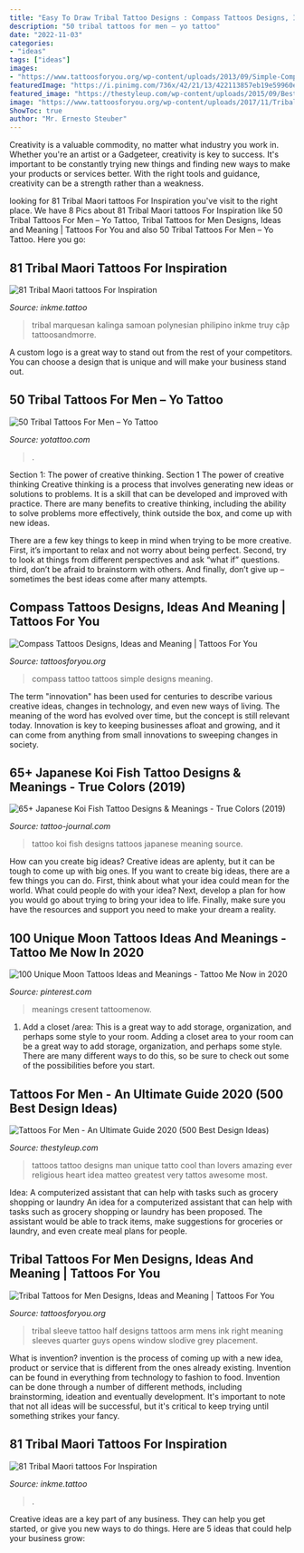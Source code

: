 ```yaml
---
title: "Easy To Draw Tribal Tattoo Designs : Compass Tattoos Designs, Ideas And Meaning"
description: "50 tribal tattoos for men – yo tattoo"
date: "2022-11-03"
categories:
- "ideas"
tags: ["ideas"]
images:
- "https://www.tattoosforyou.org/wp-content/uploads/2013/09/Simple-Compass-Tattoo.jpg"
featuredImage: "https://i.pinimg.com/736x/42/21/13/422113857eb19e59960ec71b728f91c4.jpg"
featured_image: "https://thestyleup.com/wp-content/uploads/2015/09/Best-tattoo-designs-for-Men-27-517x800.jpg"
image: "https://www.tattoosforyou.org/wp-content/uploads/2017/11/Tribal-Sleeve-Tattoos-for-Men-Designs.jpg"
ShowToc: true
author: "Mr. Ernesto Steuber"
---
```



Creativity is a valuable commodity, no matter what industry you work in. Whether you're an artist or a Gadgeteer, creativity is key to success. It's important to be constantly trying new things and finding new ways to make your products or services better. With the right tools and guidance, creativity can be a strength rather than a weakness.

	

		
looking for 81 Tribal Maori tattoos For Inspiration you've visit to the right place. We have 8 Pics about 81 Tribal Maori tattoos For Inspiration like 50 Tribal Tattoos For Men – Yo Tattoo, Tribal Tattoos for Men Designs, Ideas and Meaning | Tattoos For You and also 50 Tribal Tattoos For Men – Yo Tattoo. Here you go:
		
    
## 81 Tribal Maori Tattoos For Inspiration

<img loading=lazy src="http://www.inkme.tattoo/wp-content/uploads/2016/10/Maori-Tattoos-35.jpg" onerror="this.onerror=null;this.src='https://tse1.mm.bing.net/th?id=OIP.BV2a_vnU5JXfJHxeIhR8hwHaHa&amp;pid=15.1';" alt="81 Tribal Maori tattoos For Inspiration">

_Source: inkme.tattoo_

>tribal marquesan kalinga samoan polynesian philipino inkme truy cập tattoosandmorre. 

	

A custom logo is a great way to stand out from the rest of your competitors. You can choose a design that is unique and will make your business stand out.

    
## 50 Tribal Tattoos For Men – Yo Tattoo

<img loading=lazy src="https://yotattoo.com/wp-content/uploads/2016/02/Tribal-Tattoo-Ideas-For-Men.jpg" onerror="this.onerror=null;this.src='https://tse3.mm.bing.net/th?id=OIP.uEZiBfsPZRSM7syYZcbHygHaJ4&amp;pid=15.1';" alt="50 Tribal Tattoos For Men – Yo Tattoo">

_Source: yotattoo.com_

>. 

	

Section 1: The power of creative thinking.
Section 1 The power of creative thinking
Creative thinking is a process that involves generating new ideas or solutions to problems. It is a skill that can be developed and improved with practice. There are many benefits to creative thinking, including the ability to solve problems more effectively, think outside the box, and come up with new ideas.

There are a few key things to keep in mind when trying to be more creative. First, it’s important to relax and not worry about being perfect. Second, try to look at things from different perspectives and ask “what if” questions. third, don’t be afraid to brainstorm with others. And finally, don’t give up – sometimes the best ideas come after many attempts.

    
## Compass Tattoos Designs, Ideas And Meaning | Tattoos For You

<img loading=lazy src="https://www.tattoosforyou.org/wp-content/uploads/2013/09/Simple-Compass-Tattoo.jpg" onerror="this.onerror=null;this.src='https://tse4.mm.bing.net/th?id=OIP.vDAy3kPqg5R9syk5hIMLSgHaJ6&amp;pid=15.1';" alt="Compass Tattoos Designs, Ideas and Meaning | Tattoos For You">

_Source: tattoosforyou.org_

>compass tattoo tattoos simple designs meaning. 

	

The term "innovation" has been used for centuries to describe various creative ideas, changes in technology, and even new ways of living. The meaning of the word has evolved over time, but the concept is still relevant today. Innovation is key to keeping businesses afloat and growing, and it can come from anything from small innovations to sweeping changes in society.

    
## 65+ Japanese Koi Fish Tattoo Designs &amp; Meanings - True Colors (2019)

<img loading=lazy src="https://tattoo-journal.com/wp-content/uploads/2017/01/Koi-fish-Tattoo-52-650x650.jpg" onerror="this.onerror=null;this.src='https://tse2.mm.bing.net/th?id=OIP.zp7KxOipsxMJ-08AwVVNHgHaHa&amp;pid=15.1';" alt="65+ Japanese Koi Fish Tattoo Designs &amp; Meanings - True Colors (2019)">

_Source: tattoo-journal.com_

>tattoo koi fish designs tattoos japanese meaning source. 

	

How can you create big ideas?
Creative ideas are aplenty, but it can be tough to come up with big ones. If you want to create big ideas, there are a few things you can do. First, think about what your idea could mean for the world. What could people do with your idea? Next, develop a plan for how you would go about trying to bring your idea to life. Finally, make sure you have the resources and support you need to make your dream a reality.

    
## 100 Unique Moon Tattoos Ideas And Meanings - Tattoo Me Now In 2020

<img loading=lazy src="https://i.pinimg.com/736x/42/21/13/422113857eb19e59960ec71b728f91c4.jpg" onerror="this.onerror=null;this.src='https://tse3.mm.bing.net/th?id=OIP.X4GcMRmy5FedaNAIacjQ6wAAAA&amp;pid=15.1';" alt="100 Unique Moon Tattoos Ideas and Meanings - Tattoo Me Now in 2020">

_Source: pinterest.com_

>meanings cresent tattoomenow. 

	

1. Add a closet /area: This is a great way to add storage, organization, and perhaps some style to your room.
Adding a closet area to your room can be a great way to add storage, organization, and perhaps some style. There are many different ways to do this, so be sure to check out some of the possibilities before you start.

    
## Tattoos For Men - An Ultimate Guide 2020 (500 Best Design Ideas)

<img loading=lazy src="https://thestyleup.com/wp-content/uploads/2015/09/Best-tattoo-designs-for-Men-27-517x800.jpg" onerror="this.onerror=null;this.src='https://tse3.mm.bing.net/th?id=OIP.WcgakNSSu89e0JnQP0iJpgHaLd&amp;pid=15.1';" alt="Tattoos For Men - An Ultimate Guide 2020 (500 Best Design Ideas)">

_Source: thestyleup.com_

>tattoos tattoo designs man unique tatto cool than lovers amazing ever religious heart idea matteo greatest very tattos awesome most. 

	

Idea: A computerized assistant that can help with tasks such as grocery shopping or laundry
An idea for a computerized assistant that can help with tasks such as grocery shopping or laundry has been proposed. The assistant would be able to track items, make suggestions for groceries or laundry, and even create meal plans for people.

    
## Tribal Tattoos For Men Designs, Ideas And Meaning | Tattoos For You

<img loading=lazy src="https://www.tattoosforyou.org/wp-content/uploads/2017/11/Tribal-Sleeve-Tattoos-for-Men-Designs.jpg" onerror="this.onerror=null;this.src='https://tse4.mm.bing.net/th?id=OIP.mBzI4ScOm92vQ-q31Un_IAHaJ4&amp;pid=15.1';" alt="Tribal Tattoos for Men Designs, Ideas and Meaning | Tattoos For You">

_Source: tattoosforyou.org_

>tribal sleeve tattoo half designs tattoos arm mens ink right meaning sleeves quarter guys opens window slodive grey placement. 

	

What is invention?
invention is the process of coming up with a new idea, product or service that is different from the ones already existing. Invention can be found in everything from technology to fashion to food. 
Invention can be done through a number of different methods, including brainstorming, ideation and eventually development. It's important to note that not all ideas will be successful, but it's critical to keep trying until something strikes your fancy.

    
## 81 Tribal Maori Tattoos For Inspiration

<img loading=lazy src="http://www.inkme.tattoo/wp-content/uploads/2016/10/Maori-Tattoos-17.jpg" onerror="this.onerror=null;this.src='https://tse1.mm.bing.net/th?id=OIP.-zwgQpQGTRJA9qm5MW3wuQHaHa&amp;pid=15.1';" alt="81 Tribal Maori tattoos For Inspiration">

_Source: inkme.tattoo_

>. 

	

Creative ideas are a key part of any business. They can help you get started, or give you new ways to do things. Here are 5 ideas that could help your business grow:

